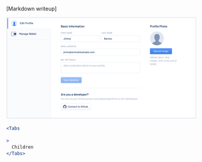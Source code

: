 [Markdown writeup]

<img src="public/images/components/Tabs/1.png" alt="Tabs 1" style="max-width: 100%;" /><br />

```jsx
<Tabs

>
  Children
</Tabs>
```
